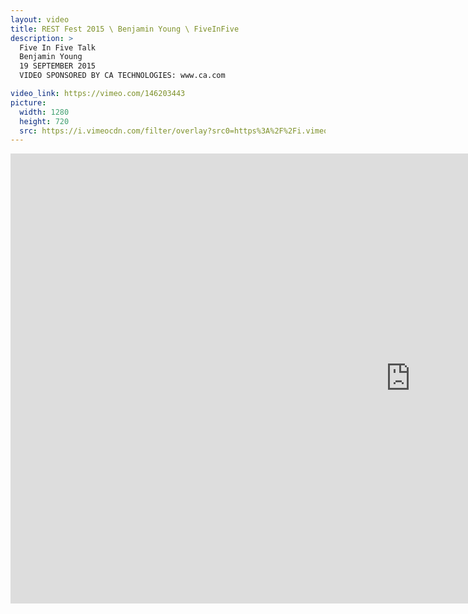 ```yaml
---
layout: video
title: REST Fest 2015 \ Benjamin Young \ FiveInFive
description: >
  Five In Five Talk
  Benjamin Young
  19 SEPTEMBER 2015
  VIDEO SPONSORED BY CA TECHNOLOGIES: www.ca.com

video_link: https://vimeo.com/146203443
picture:
  width: 1280
  height: 720
  src: https://i.vimeocdn.com/filter/overlay?src0=https%3A%2F%2Fi.vimeocdn.com%2Fvideo%2F544598712_1280x720.jpg&src1=http%3A%2F%2Ff.vimeocdn.com%2Fp%2Fimages%2Fcrawler_play.png
---
```

<iframe src="https://player.vimeo.com/video/146203443?title=0&byline=0&portrait=0&badge=0&autopause=0&player_id=0" width="1280" height="720" frameborder="0" title="REST Fest 2015 \ Benjamin Young \ FiveInFive" webkitallowfullscreen mozallowfullscreen allowfullscreen></iframe>